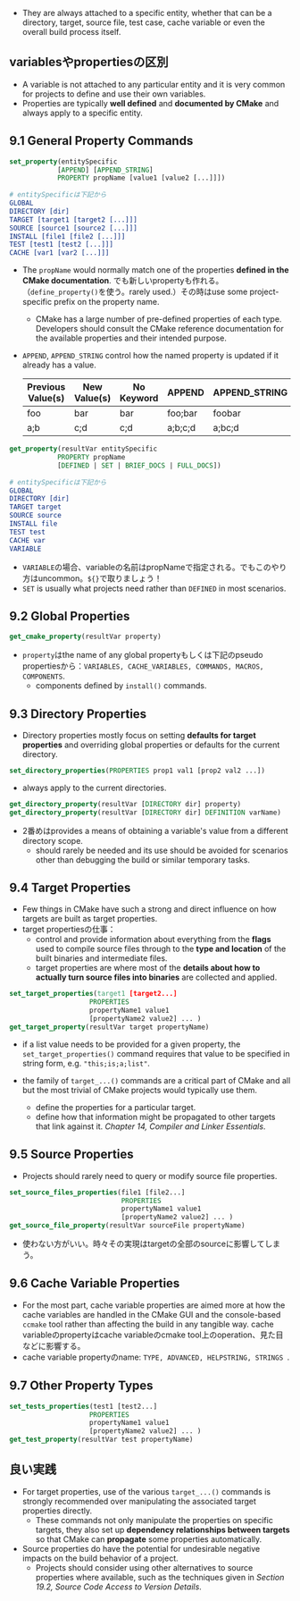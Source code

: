 - They are always attached to a specific entity, whether that can be a directory, target, source file, test case, cache variable or even the overall build process itself.

## variablesやpropertiesの区別

- A variable is not attached to any particular entity and it is very common for projects to define and use their own variables.
- Properties are typically **well defined** and **documented by CMake** and always apply to a specific entity.

## 9.1 General Property Commands

```cmake
set_property(entitySpecific
			[APPEND] [APPEND_STRING]
			PROPERTY propName [value1 [value2 [...]]])
			
# entitySpecificは下記から
GLOBAL
DIRECTORY [dir]
TARGET [target1 [target2 [...]]]
SOURCE [source1 [source2 [...]]]
INSTALL [file1 [file2 [...]]]
TEST [test1 [test2 [...]]]
CACHE [var1 [var2 [...]]]
```

- The `propName` would normally match one of the properties **defined in the CMake documentation**. でも新しいpropertyも作れる。（`define_property()`を使う。rarely used.）その時はuse some project-specific prefix on the property name.

  - CMake has a large number of pre-defined properties of each type. Developers should consult the CMake reference documentation for the available properties and their intended purpose.

- `APPEND`, `APPEND_STRING` control how the named property is updated if it already has a value.

  | Previous Value(s) | New Value(s) | No Keyword | APPEND  | APPEND_STRING |
  | ----------------- | ------------ | ---------- | ------- | ------------- |
  | foo               | bar          | bar        | foo;bar | foobar        |
  | a;b               | c;d          | c;d        | a;b;c;d | a;bc;d        |

```cmake
get_property(resultVar entitySpecific
			PROPERTY propName
			[DEFINED | SET | BRIEF_DOCS | FULL_DOCS])
			
# entitySpecificは下記から
GLOBAL
DIRECTORY [dir]
TARGET target
SOURCE source
INSTALL file
TEST test
CACHE var
VARIABLE
```

- `VARIABLE`の場合、variableの名前はpropNameで指定される。でもこのやり方はuncommon。`${}`で取りましょう！
- `SET` is usually what projects need rather than `DEFINED` in most scenarios.

## 9.2 Global Properties

```cmake
get_cmake_property(resultVar property)
```

- `property`はthe name of any global propertyもしくは下記のpseudo propertiesから：`VARIABLES, CACHE_VARIABLES, COMMANDS, MACROS, COMPONENTS`.
  - components defined by `install()` commands.

## 9.3 Directory Properties

- Directory properties mostly focus on setting **defaults for target properties** and overriding global properties or defaults for the current directory.

```cmake
set_directory_properties(PROPERTIES prop1 val1 [prop2 val2 ...])
```

- always apply to the current directories.

```cmake
get_directory_property(resultVar [DIRECTORY dir] property)
get_directory_property(resultVar [DIRECTORY dir] DEFINITION varName)
```

- 2番めはprovides a means of obtaining a variable's value from a different directory scope.
  - should rarely be needed and its use should be avoided for scenarios other than debugging the build or similar temporary tasks.

## 9.4 Target Properties

- Few things in CMake have such a strong and direct influence on how targets are built as target properties.
- target propertiesの仕事：
  - control and provide information about everything from the **flags** used to compile source files through to the **type and location** of the built binaries and intermediate files.
  - target properties are where most of the **details about how to actually turn source files into binaries** are collected and applied.

```cmake
set_target_properties(target1 [target2...]
					PROPERTIES
					propertyName1 value1
					[propertyName2 value2] ... )
get_target_property(resultVar target propertyName)
```

- if a list value needs to be provided for a given property, the `set_target_properties()` command requires that value to be specified in string form, e.g. `"this;is;a;list"`.

- the family of `target_...()` commands are a critical part of CMake and all but the most trivial of CMake projects would typically use them.
  - define the properties for a particular target.
  - define how that information might be propagated to other targets that link against it. *Chapter 14, Compiler and Linker Essentials*.

## 9.5 Source Properties

- Projects should rarely need to query or modify source file properties.

```cmake
set_source_files_properties(file1 [file2...]
							PROPERTIES
							propertyName1 value1
							[propertyName2 value2] ... )
get_source_file_property(resultVar sourceFile propertyName)
```

- 使わない方がいい。時々その実現はtargetの全部のsourceに影響してしまう。

## 9.6 Cache Variable Properties

- For the most part, cache variable properties are aimed more at how the cache variables are handled in the CMake GUI and the console-based `ccmake` tool rather than affecting the build in any tangible way. cache variableのpropertyはcache variableのcmake tool上のoperation、見た目などに影響する。
- cache variable propertyのname: `TYPE, ADVANCED, HELPSTRING, STRINGS `.

## 9.7 Other Property Types

```cmake
set_tests_properties(test1 [test2...]
					PROPERTIES
					propertyName1 value1
					[propertyName2 value2] ... )
get_test_property(resultVar test propertyName)
```

## 良い実践

- For target properties, use of the various `target_...()` commands is strongly recommended over manipulating the associated target properties directly.
  - These commands not only manipulate the properties on specific targets, they also set up **dependency relationships between targets** so that CMake can **propagate** some properties automatically.
- Source properties do have the potential for undesirable negative impacts on the build behavior of a project.
  - Projects should consider using other alternatives to source properties where available, such as the techniques given in *Section 19.2, Source Code Access to Version Details*.